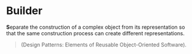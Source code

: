 # Builder

**S**eparate the construction of a complex object from its representation
so that the same construction process can create different representations. 

> (Design Patterns: Elements of Reusable Object-Oriented Software).
